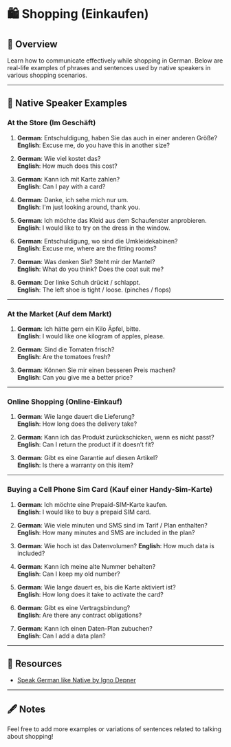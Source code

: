 # 🛍️ Shopping (Einkaufen)

## 📝 Overview
Learn how to communicate effectively while shopping in German. Below are real-life examples of phrases and sentences used by native speakers in various shopping scenarios.

---

## 🧩 Native Speaker Examples

### **At the Store (Im Geschäft)**
1. **German**: Entschuldigung, haben Sie das auch in einer anderen Größe?  
   **English**: Excuse me, do you have this in another size?

2. **German**: Wie viel kostet das?  
   **English**: How much does this cost?

3. **German**: Kann ich mit Karte zahlen?  
   **English**: Can I pay with a card?

4. **German**: Danke, ich sehe mich nur um.  
   **English**: I'm just looking around, thank you.

5. **German**: Ich möchte das Kleid aus dem Schaufenster anprobieren.  
   **English**: I would like to try on the dress in the window.

6. **German**: Entschuldigung, wo sind die Umkleidekabinen?  
   **English**: Excuse me, where are the fitting rooms?

7. **German**: Was denken Sie? Steht mir der Mantel?  
   **English**: What do you think? Does the coat suit me?

8. **German**: Der linke Schuh drückt / schlappt.  
   **English**: The left shoe is tight / loose. (pinches / flops)

---

### **At the Market (Auf dem Markt)**
1. **German**: Ich hätte gern ein Kilo Äpfel, bitte.  
   **English**: I would like one kilogram of apples, please.

2. **German**: Sind die Tomaten frisch?  
   **English**: Are the tomatoes fresh?

3. **German**: Können Sie mir einen besseren Preis machen?  
   **English**: Can you give me a better price?

---

### **Online Shopping (Online-Einkauf)**
1. **German**: Wie lange dauert die Lieferung?  
   **English**: How long does the delivery take?

2. **German**: Kann ich das Produkt zurückschicken, wenn es nicht passt?  
   **English**: Can I return the product if it doesn’t fit?

3. **German**: Gibt es eine Garantie auf diesen Artikel?  
   **English**: Is there a warranty on this item?

---

### **Buying a Cell Phone Sim Card (Kauf einer Handy-Sim-Karte)**
1. **German**: Ich möchte eine Prepaid-SIM-Karte kaufen.  
   **English**: I would like to buy a prepaid SIM card.

2. **German**: Wie viele minuten und SMS sind im Tarif / Plan enthalten?  
   **English**: How many minutes and SMS are included in the plan?

3. **German**: Wie hoch ist das Datenvolumen?
   **English**: How much data is included?

4. **German**: Kann ich meine alte Nummer behalten?  
   **English**: Can I keep my old number?

5. **German**: Wie lange dauert es, bis die Karte aktiviert ist?  
   **English**: How long does it take to activate the card?

6. **German**: Gibt es eine Vertragsbindung?  
   **English**: Are there any contract obligations?

7. **German**: Kann ich einen Daten-Plan zubuchen?  
   **English**: Can I add a data plan?

---

## 🔗 Resources
- [Speak German like Native by Igno Depner](https://www.amazon.de/Speak-German-like-Native-Conversation/dp/1530537533)

---

## 🖋 Notes
Feel free to add more examples or variations of sentences related to talking about shopping!